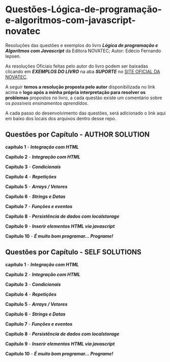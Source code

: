 # Questões-Lógica-de-programação-e-algoritmos-com-javascript-novatec

Resoluções das questões e exemplos do livro **_Lógica de programação e Algoritmos com Javascript_** da Editora NOVATEC; Autor: Edécio Fernando Iepsen.

As resoluções Oficiais feitas pelo autor do livro podem ser baixadas clicando em **_EXEMPLOS DO LIVRO_** na aba **_SUPORTE_** no [SITE OFICIAL DA NOVATEC](https://novatec.com.br/livros/logica-programacao-algoritmos-com-javascript/).

A seguir **temos a resolução proposta pelo autor** disponibilizada no link acima e **logo após a minha própria interpretação para resolver os problemas** propostos no livro, a cada questão existe um comentário sobre os _possíveis ensinamentos aprendidos_. 

A cada passo do desenvolvimento das questões, será adicionado o link aqui em baixo dos locais dos arquivos dentro desse repo.

## Questões por Capítulo - AUTHOR SOLUTION

**capítulo 1** - **_Integração com HTML_**

**Capítulo 2** - **_Integração com HTML_**

**Capítulo 3** - **_Condicionais_**

**Capítulo 4** - **_Repetições_**

**Capítulo 5** - **_Arrays / Vetores_**

**Capítulo 6** - **_Strings e Datas_**

**Capítulo 7** - **_Funções e eventos_**

**Capítulo 8** - **_Persistência de dados com localstorage_**

**Capítulo 9** - **_Inserir elementos HTML via javascript_**

**Capítulo 10** - **_É muito bom programar... Programe!_**

## Questões por Capítulo - SELF SOLUTIONS

**capítulo 1** - **_Integração com HTML_**

**Capítulo 2** - **_Integração com HTML_**

**Capítulo 3** - **_Condicionais_**

**Capítulo 4** - **_Repetições_**

**Capítulo 5** - **_Arrays / Vetores_**

**Capítulo 6** - **_Strings e Datas_**

**Capítulo 7** - **_Funções e eventos_**

**Capítulo 8** - **_Persistência de dados com localstorage_**

**Capítulo 9** - **_Inserir elementos HTML via javascript_**

**Capítulo 10** - **_É muito bom programar... Programe!_**